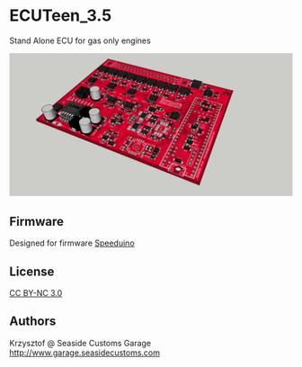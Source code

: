 # ECUTeen_3.5

Stand Alone ECU for gas only engines

![Board](2.jpg?raw=true "Board")

## Firmware

Designed for firmware
[Speeduino](https://speeduino.com/forum/viewtopic.php?f=13&t=1593)

## License

[CC BY-NC 3.0](https://creativecommons.org/licenses/by-nc/3.0/)

## Authors

Krzysztof @ Seaside Customs Garage
http://www.garage.seasidecustoms.com

